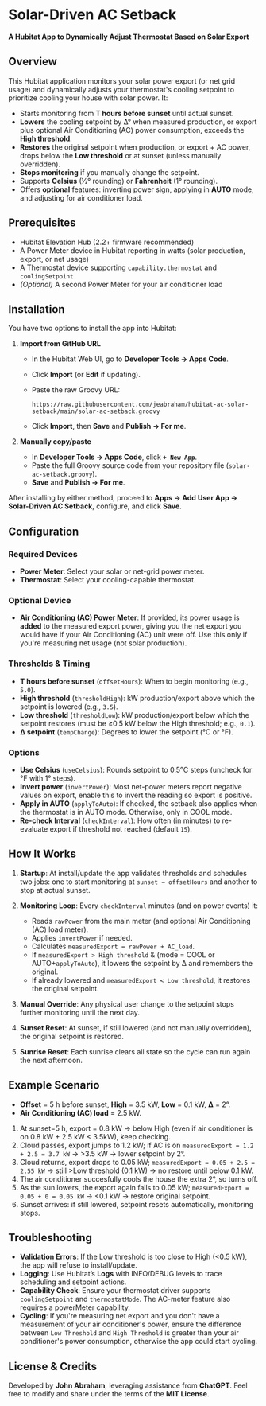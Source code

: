 # Solar-Driven AC Setback

**A Hubitat App to Dynamically Adjust Thermostat Based on Solar Export**

## Overview

This Hubitat application monitors your solar power export (or net grid usage) and dynamically adjusts your thermostat's
cooling setpoint to prioritize cooling your house with solar power. It:

* Starts monitoring from **T hours before sunset** until actual sunset.
* **Lowers** the cooling setpoint by Δ° when measured production, or export plus optional Air Conditioning (AC) power consumption, exceeds the **High threshold**.
* **Restores** the original setpoint when production, or export + AC power, drops below the **Low threshold** or at sunset (unless manually overridden).
* **Stops monitoring** if you manually change the setpoint.
* Supports **Celsius** (½° rounding) or **Fahrenheit** (1° rounding).
* Offers **optional** features: inverting power sign, applying in **AUTO** mode, and adjusting for air conditioner load.

## Prerequisites

* Hubitat Elevation Hub (2.2+ firmware recommended)
* A Power Meter device in Hubitat reporting in watts (solar production, export, or net usage)
* A Thermostat device supporting `capability.thermostat` and `coolingSetpoint`
* *(Optional)* A second Power Meter for your air conditioner load

## Installation

You have two options to install the app into Hubitat:

1. **Import from GitHub URL**

   * In the Hubitat Web UI, go to **Developer Tools → Apps Code**.
   * Click **Import** (or **Edit** if updating).
   * Paste the raw Groovy URL:

     ```
     https://raw.githubusercontent.com/jeabraham/hubitat-ac-solar-setback/main/solar-ac-setback.groovy
     ```
   * Click **Import**, then **Save** and **Publish → For me**.

2. **Manually copy/paste**

   * In **Developer Tools → Apps Code**, click **`+ New App`**.
   * Paste the full Groovy source code from your repository file (`solar-ac-setback.groovy`).
   * **Save** and **Publish → For me**.

After installing by either method, proceed to **Apps → Add User App → Solar-Driven AC Setback**, configure, and click **Save**.

## Configuration

### Required Devices

* **Power Meter**: Select your solar or net-grid power meter.
* **Thermostat**: Select your cooling-capable thermostat.

### Optional Device

* **Air Conditioning (AC) Power Meter**: If provided, its power usage is **added** to the measured export power, giving you the net export you would have if your Air Conditioning (AC) unit were off. Use this only if you're measuring net usage (not solar production).

### Thresholds & Timing

* **T hours before sunset** (`offsetHours`): When to begin monitoring (e.g., `5.0`).
* **High threshold** (`thresholdHigh`): kW production/export above which the setpoint is lowered (e.g., `3.5`).
* **Low threshold** (`thresholdLow`): kW production/export below which the setpoint restores (must be ≥0.5 kW below the High threshold; e.g., `0.1`).
* **Δ setpoint** (`tempChange`): Degrees to lower the setpoint (°C or °F).

### Options

* **Use Celsius** (`useCelsius`): Rounds setpoint to 0.5°C steps (uncheck for °F with 1° steps).
* **Invert power** (`invertPower`): Most net-power meters report negative values on export, enable this to invert the reading so export is positive.
* **Apply in AUTO** (`applyToAuto`): If checked, the setback also applies when the thermostat is in AUTO mode. Otherwise, only in COOL mode.
* **Re-check Interval** (`checkInterval`): How often (in minutes) to re-evaluate export if threshold not reached (default `15`).

## How It Works

1. **Startup**: At install/update the app validates thresholds and schedules two jobs: one to start monitoring at `sunset − offsetHours` and another to stop at actual sunset.
2. **Monitoring Loop**: Every `checkInterval` minutes (and on power events) it:

   * Reads `rawPower` from the main meter (and optional Air Conditioning (AC) load meter).
   * Applies `invertPower` if needed.
   * Calculates `measuredExport = rawPower + AC_load`.
   * If `measuredExport > High threshold` & (mode = COOL or AUTO+`applyToAuto`), it lowers the setpoint by Δ and remembers the original.
   * If already lowered and `measuredExport < Low threshold`, it restores the original setpoint.
3. **Manual Override**: Any physical user change to the setpoint stops further monitoring until the next day.
4. **Sunset Reset**: At sunset, if still lowered (and not manually overridden), the original setpoint is restored.
5. **Sunrise Reset**: Each sunrise clears all state so the cycle can run again the next afternoon.

## Example Scenario

* **Offset** = 5 h before sunset, **High** = 3.5 kW, **Low** = 0.1 kW, **Δ** = 2°.
* **Air Conditioning (AC) load** = 2.5 kW.

1. At sunset−5 h, export = 0.8 kW → below High (even if air conditioner is on 0.8 kW + 2.5 kW < 3.5kW), keep checking.
2. Cloud passes, export jumps to 1.2 kW; if AC is on `measuredExport = 1.2 + 2.5 = 3.7 kW` → >3.5 kW → lower setpoint by 2°.
3. Cloud returns, export drops to 0.05 kW; `measuredExport = 0.05 + 2.5 = 2.55 kW` → still >Low threshold (0.1 kW) → no restore until below 0.1 kW.
4. The air conditioner succesfully cools the house the extra 2°, so turns off.
5. As the sun lowers, the export again falls to 0.05 kW; `measuredExport = 0.05 + 0 = 0.05 kW` → <0.1 kW → restore original setpoint.
5. Sunset arrives: if still lowered, setpoint resets automatically, monitoring stops.

## Troubleshooting

* **Validation Errors**: If the Low threshold is too close to High (<0.5 kW), the app will refuse to install/update.
* **Logging**: Use Hubitat’s **Logs** with INFO/DEBUG levels to trace scheduling and setpoint actions.
* **Capability Check**: Ensure your thermostat driver supports `coolingSetpoint` and `thermostatMode`. The AC-meter feature also requires a powerMeter capability.
* **Cycling**: If you're measuring net export and you don't have a measurement of your air conditioner's power, ensure the difference between `Low Threshold` and `High Threshold` is greater than your air conditioner's power consumption, otherwise the app could start cycling.

## License & Credits

Developed by **John Abraham**, leveraging assistance from **ChatGPT**. Feel free to modify and share under the terms of the **MIT License**.

